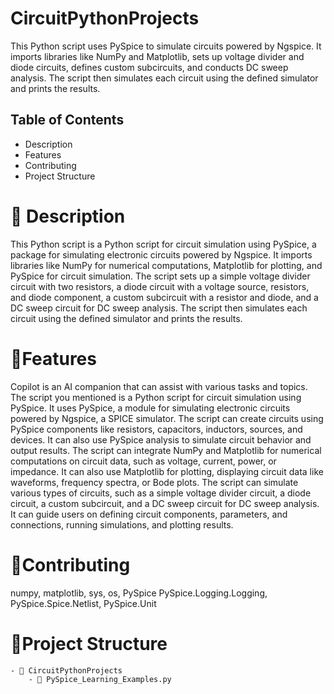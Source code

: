 # CircuitPythonProjects

This Python script uses PySpice to simulate circuits powered by Ngspice. It imports libraries like NumPy and Matplotlib, sets up voltage divider and diode circuits, defines custom subcircuits, and conducts DC sweep analysis. The script then simulates each circuit using the defined simulator and prints the results.

## Table of Contents

* Description
* Features
* Contributing
* Project Structure

# 📖 Description

This Python script is a Python script for circuit simulation using PySpice, a package for simulating electronic circuits powered by Ngspice. It imports libraries like NumPy for numerical computations, Matplotlib for plotting, and PySpice for circuit simulation. The script sets up a simple voltage divider circuit with two resistors, a diode circuit with a voltage source, resistors, and diode component, a custom subcircuit with a resistor and diode, and a DC sweep circuit for DC sweep analysis. The script then simulates each circuit using the defined simulator and prints the results.

# 🚀Features

Copilot is an AI companion that can assist with various tasks and topics. The script you mentioned is a Python script for circuit simulation using PySpice. It uses PySpice, a module for simulating electronic circuits powered by Ngspice, a SPICE simulator. The script can create circuits using PySpice components like resistors, capacitors, inductors, sources, and devices. It can also use PySpice analysis to simulate circuit behavior and output results.
The script can integrate NumPy and Matplotlib for numerical computations on circuit data, such as voltage, current, power, or impedance. It can also use Matplotlib for plotting, displaying circuit data like waveforms, frequency spectra, or Bode plots.
The script can simulate various types of circuits, such as a simple voltage divider circuit, a diode circuit, a custom subcircuit, and a DC sweep circuit for DC sweep analysis. It can guide users on defining circuit components, parameters, and connections, running simulations, and plotting results.

# 🤝Contributing

numpy, matplotlib, sys, os, PySpice PySpice.Logging.Logging, PySpice.Spice.Netlist, PySpice.Unit

# 📔Project Structure

```
- 📂 CircuitPythonProjects
	- 📃 PySpice_Learning_Examples.py
```
